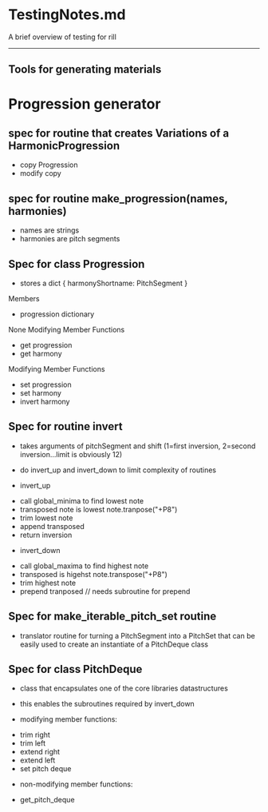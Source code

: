 
TestingNotes.md
===============================================================================

A brief overview of testing for rill


-------------------------------------------------------------------------------
Tools for generating materials
------------------------------------------------------------------------------
# Progression generator


## spec for routine that creates Variations of a HarmonicProgression

 + copy Progression
 + modify copy

## spec for routine make_progression(names, harmonies)
 + names are strings
 + harmonies are pitch segments 

## Spec for class Progression

 + stores a dict { harmonyShortname: PitchSegment } 
  
  Members
  - progression dictionary  
 
  None Modifying Member Functions
  - get progression
  - get harmony 
 
  Modifying Member Functions
  - set progression
  - set harmony 
  - invert harmony 
  
## Spec for routine invert

 + takes arguments of pitchSegment and shift (1=first inversion, 2=second
   inversion...limit is obviously 12)

 + do invert_up and invert_down to limit complexity of routines

 + invert_up 
  - call global_minima to find lowest note
  - transposed note is lowest note.tranpose("+P8")
  - trim lowest note
  - append transposed
  - return inversion

 + invert_down
  - call global_maxima to find highest note
  - transposed is higehst note.transpose("+P8")
  - trim highest note
  - prepend tranposed            // needs subroutine for prepend

## Spec for make_iterable_pitch_set routine

 + translator routine for turning a PitchSegment into a PitchSet that can be
   easily used to create an instantiate of a PitchDeque class

## Spec for class PitchDeque

 + class that encapsulates one of the core libraries datastructures
  - this enables the subroutines required by invert_down

 + modifying member functions: 
  - trim right
  - trim left
  - extend right 
  - extend left
  - set pitch deque 
  
 + non-modifying member functions:
  - get_pitch_deque

